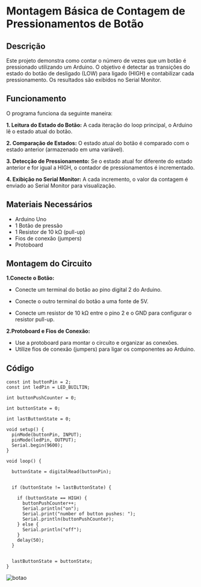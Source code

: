 
# Montagem Básica de Contagem de Pressionamentos de Botão
## Descrição
Este projeto demonstra como contar o número de vezes que um botão é pressionado utilizando um Arduino. O objetivo é detectar as transições do estado do botão de desligado (LOW) para ligado (HIGH) e contabilizar cada pressionamento. Os resultados são exibidos no Serial Monitor.

## Funcionamento
O programa funciona da seguinte maneira:

**1. Leitura do Estado do Botão:** A cada iteração do loop principal, o Arduino lê o estado atual do botão.

**2. Comparação de Estados:** O estado atual do botão é comparado com o estado anterior (armazenado em uma variável).

**3. Detecção de Pressionamento:** Se o estado atual for diferente do estado anterior e for igual a HIGH, o contador de pressionamentos é incrementado.

**4. Exibição no Serial Monitor:** A cada incremento, o valor da contagem é enviado ao Serial Monitor para visualização.

## Materiais Necessários
+ Arduino Uno
+ 1 Botão de pressão
+ 1 Resistor de 10 kΩ (pull-up)
+ Fios de conexão (jumpers)
+ Protoboard
## Montagem do Circuito
**1.Conecte o Botão:**

* Conecte um terminal do botão ao pino digital 2 do Arduino.

* Conecte o outro terminal do botão a uma fonte de 5V.

* Conecte um resistor de 10 kΩ entre o pino 2 e o GND para configurar o resistor pull-up.

**2.Protoboard e Fios de Conexão:**

* Use a protoboard para montar o circuito e organizar as conexões.
* Utilize fios de conexão (jumpers) para ligar os componentes ao Arduino.

## Código

```
const int buttonPin = 2;
const int ledPin = LED_BUILTIN;

int buttonPushCounter = 0;

int buttonState = 0;

int lastButtonState = 0;

void setup() {
  pinMode(buttonPin, INPUT);
  pinMode(ledPin, OUTPUT);
  Serial.begin(9600);
}

void loop() {

  buttonState = digitalRead(buttonPin);


  if (buttonState != lastButtonState) {

    if (buttonState == HIGH) {
      buttonPushCounter++;
      Serial.println("on");
      Serial.print("number of button pushes: ");
      Serial.println(buttonPushCounter);
    } else {
      Serial.println("off");
    }
    delay(50);
  }
  

  lastButtonState = buttonState;
}
```
![botao](https://github.com/user-attachments/assets/c73839db-3213-497c-a0c6-94e23bb5d495)
